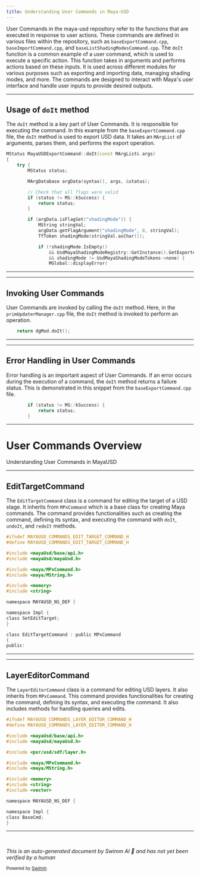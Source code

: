 ```yaml
---
title: Understanding User Commands in Maya-USD
---
```


User Commands in the maya-usd repository refer to the functions that are executed in response to user actions. These commands are defined in various files within the repository, such as `baseExportCommand.cpp`, `baseImportCommand.cpp`, and `baseListShadingModesCommand.cpp`. The `doIt` function is a common example of a user command, which is used to execute a specific action. This function takes in arguments and performs actions based on these inputs. It is used across different modules for various purposes such as exporting and importing data, managing shading modes, and more. The commands are designed to interact with Maya's user interface and handle user inputs to provide desired outputs.

<SwmSnippet path="/lib/mayaUsd/commands/baseExportCommand.cpp" line="288">

---

## Usage of `doIt` method

The `doIt` method is a key part of User Commands. It is responsible for executing the command. In this example from the `baseExportCommand.cpp` file, the `doIt` method is used to export USD data. It takes an `MArgList` of arguments, parses them, and performs the export operation.

```c++
MStatus MayaUSDExportCommand::doIt(const MArgList& args)
{
    try {
        MStatus status;

        MArgDatabase argData(syntax(), args, &status);

        // Check that all flags were valid
        if (status != MS::kSuccess) {
            return status;
        }

        if (argData.isFlagSet("shadingMode")) {
            MString stringVal;
            argData.getFlagArgument("shadingMode", 0, stringVal);
            TfToken shadingMode(stringVal.asChar());

            if (!shadingMode.IsEmpty()
                && UsdMayaShadingModeRegistry::GetInstance().GetExporter(shadingMode) == nullptr
                && shadingMode != UsdMayaShadingModeTokens->none) {
                MGlobal::displayError(
```

---

</SwmSnippet>

<SwmSnippet path="/lib/mayaUsd/fileio/primUpdaterManager.cpp" line="241">

---

## Invoking User Commands

User Commands are invoked by calling the `doIt` method. Here, in the `primUpdaterManager.cpp` file, the `doIt` method is invoked to perform an operation.

```c++
    return dgMod.doIt();
```

---

</SwmSnippet>

<SwmSnippet path="/lib/mayaUsd/commands/baseExportCommand.cpp" line="296">

---

## Error Handling in User Commands

Error handling is an important aspect of User Commands. If an error occurs during the execution of a command, the `doIt` method returns a failure status. This is demonstrated in this snippet from the `baseExportCommand.cpp` file.

```c++
        if (status != MS::kSuccess) {
            return status;
        }
```

---

</SwmSnippet>

# User Commands Overview

Understanding User Commands in MayaUSD

<SwmSnippet path="/lib/mayaUsd/commands/editTargetCommand.h" line="17">

---

## EditTargetCommand

The `EditTargetCommand` class is a command for editing the target of a USD stage. It inherits from `MPxCommand` which is a base class for creating Maya commands. The command provides functionalities such as creating the command, defining its syntax, and executing the command with `doIt`, `undoIt`, and `redoIt` methods.

```c
#ifndef MAYAUSD_COMMANDS_EDIT_TARGET_COMMAND_H
#define MAYAUSD_COMMANDS_EDIT_TARGET_COMMAND_H

#include <mayaUsd/base/api.h>
#include <mayaUsd/mayaUsd.h>

#include <maya/MPxCommand.h>
#include <maya/MString.h>

#include <memory>
#include <string>

namespace MAYAUSD_NS_DEF {

namespace Impl {
class SetEditTarget;
}

class EditTargetCommand : public MPxCommand
{
public:
```

---

</SwmSnippet>

<SwmSnippet path="/lib/mayaUsd/commands/layerEditorCommand.h" line="17">

---

## LayerEditorCommand

The `LayerEditorCommand` class is a command for editing USD layers. It also inherits from `MPxCommand`. This command provides functionalities for creating the command, defining its syntax, and executing the command. It also includes methods for handling queries and edits.

```c
#ifndef MAYAUSD_COMMANDS_LAYER_EDITOR_COMMAND_H
#define MAYAUSD_COMMANDS_LAYER_EDITOR_COMMAND_H

#include <mayaUsd/base/api.h>
#include <mayaUsd/mayaUsd.h>

#include <pxr/usd/sdf/layer.h>

#include <maya/MPxCommand.h>
#include <maya/MString.h>

#include <memory>
#include <string>
#include <vector>

namespace MAYAUSD_NS_DEF {

namespace Impl {
class BaseCmd;
}

```

---

</SwmSnippet>

&nbsp;

_This is an auto-generated document by Swimm AI 🌊 and has not yet been verified by a human_

<SwmMeta version="3.0.0" repo-id="Z2l0aHViJTNBJTNBbWF5YS11c2QlM0ElM0FnaWxhZG5hdm90" repo-name="maya-usd"><sup>Powered by [Swimm](/)</sup></SwmMeta>
